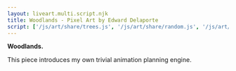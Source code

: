 ```yaml
---
layout: liveart.multi.script.njk
title: Woodlands - Pixel Art by Edward Delaporte
script: ['/js/art/share/trees.js', '/js/art/share/random.js', '/js/art/share/horizon.js', '/js/art/share/ground.js', '/js/art/trees.js']
---
```


**Woodlands.**

This piece introduces my own trivial animation planning engine.

